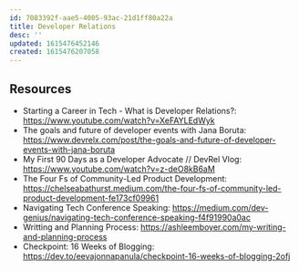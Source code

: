 ```yaml
---
id: 7083392f-aae5-4005-93ac-21d1ff80a22a
title: Developer Relations
desc: ''
updated: 1615476452146
created: 1615476207058
---
```


## Resources

- Starting a Career in Tech - What is Developer Relations?:
  https://www.youtube.com/watch?v=XeFAYLEdWyk
- The goals and future of developer events with Jana Boruta:
  https://www.devrelx.com/post/the-goals-and-future-of-developer-events-with-jana-boruta
- My First 90 Days as a Developer Advocate // DevRel Vlog:
  https://www.youtube.com/watch?v=z-deO8kB6aM
- The Four Fs of Community-Led Product Development:
  https://chelseabathurst.medium.com/the-four-fs-of-community-led-product-development-fe173cf09961
- Navigating Tech Conference Speaking:
  https://medium.com/dev-genius/navigating-tech-conference-speaking-f4f91990a0ac
- Writting and Planning Process:
  https://ashleemboyer.com/my-writing-and-planning-process
- Checkpoint: 16 Weeks of Blogging:
  https://dev.to/eevajonnapanula/checkpoint-16-weeks-of-blogging-2ofj
